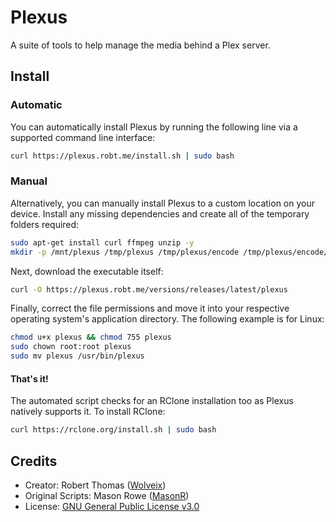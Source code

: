 # Plexus
A suite of tools to help manage the media behind a Plex server.

## Install

### Automatic
You can automatically install Plexus by running the following line via a supported command line interface:
``` bash
curl https://plexus.robt.me/install.sh | sudo bash
```

### Manual
Alternatively, you can manually install Plexus to a custom location on your device.
Install any missing dependencies and create all of the temporary folders required:
``` bash
sudo apt-get install curl ffmpeg unzip -y
mkdir -p /mnt/plexus /tmp/plexus /tmp/plexus/encode /tmp/plexus/encode/convert /tmp/plexus/encode/converted $HOME/.config/plexus
```

Next, download the executable itself:
``` bash
curl -O https://plexus.robt.me/versions/releases/latest/plexus
```

Finally, correct the file permissions and move it into your respective operating system's application directory. The following example is for Linux:
``` bash
chmod u+x plexus && chmod 755 plexus
sudo chown root:root plexus
sudo mv plexus /usr/bin/plexus
```

#### That's it!

The automated script checks for an RClone installation too as Plexus natively supports it. To install RClone:
``` bash
curl https://rclone.org/install.sh | sudo bash
```

## Credits
- Creator: Robert Thomas ([Wolveix](https://github.com/Wolveix))
- Original Scripts: Mason Rowe ([MasonR](https://github.com/MasonR))
- License: [GNU General Public License v3.0](https://github.com/Wolveix/Plexus/blob/master/LICENSE)

